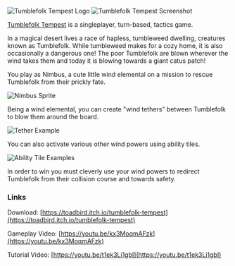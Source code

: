 ![Tumblefolk Tempest Logo]({{site.baseurl}}/images/titlelogoart.png)
![Tumblefolk Tempest Screenshot]({{site.baseurl}}/images/D4UPUgt.jpg)

[Tumblefolk Tempest](https://toadbird.itch.io/tumblefolk-tempest) is a singleplayer, turn-based, tactics game.

In a magical desert lives a race of hapless, tumbleweed dwelling, creatures known as Tumblefolk. While tumbleweed makes for a cozy home, it is also occasionally a dangerous one! The poor Tumblefolk are blown wherever the wind takes them and today it is blowing towards a giant catus patch!

You play as Nimbus, a cute little wind elemental on a mission to rescue Tumblefolk from their prickly fate.

![Nimbus Sprite]({{site.baseurl}}/images/So2L9Gb.png)

Being a wind elemental, you can create "wind tethers" between Tumblefolk to blow them around the board.

![Tether Example]({{site.baseurl}}/images/cSkDuHQ.png)

You can also activate various other wind powers using ability tiles.

![Ability Tile Examples]({{site.baseurl}}/images/abilityTilesArt.png)

In order to win you must cleverly use your wind powers to redirect Tumblefolk from their collision course and towards safety.

### Links

Download: [https://toadbird.itch.io/tumblefolk-tempest](https://toadbird.itch.io/tumblefolk-tempest)

Gameplay Video: [https://youtu.be/kx3MoqmAFzk](https://youtu.be/kx3MoqmAFzk)

Tutorial Video: [https://youtu.be/t1ek3Li1gbI](https://youtu.be/t1ek3Li1gbI)
